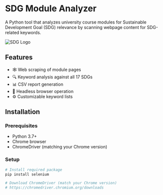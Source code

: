 # SDG Module Analyzer

A Python tool that analyzes university course modules for Sustainable Development Goal (SDG) relevance by scanning webpage content for SDG-related keywords.

![SDG Logo](https://www.un.org/sustainabledevelopment/wp-content/uploads/2019/07/SDG_Logo_Rev_COL_Transparent_WEB.png)

## Features

- 🕸️ Web scraping of module pages
- 🔍 Keyword analysis against all 17 SDGs
- 📊 CSV report generation
- 🚀 Headless browser operation
- ⚙️ Customizable keyword lists

## Installation

### Prerequisites

- Python 3.7+
- Chrome browser
- ChromeDriver (matching your Chrome version)

### Setup

```bash
# Install required package
pip install selenium

# Download ChromeDriver (match your Chrome version)
# https://chromedriver.chromium.org/downloads





